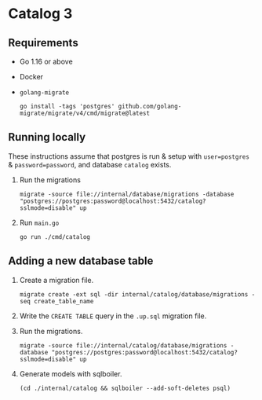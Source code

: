 # Catalog 3

## Requirements

- Go 1.16 or above
- Docker
- `golang-migrate`

   ```
   go install -tags 'postgres' github.com/golang-migrate/migrate/v4/cmd/migrate@latest
   ```


## Running locally

These instructions assume that postgres is run & setup with `user=postgres` & `password=password`, and database `catalog` exists.

1. Run the migrations

   ```
   migrate -source file://internal/database/migrations -database "postgres://postgres:password@localhost:5432/catalog?sslmode=disable" up
   ```

1. Run `main.go`

   ```
   go run ./cmd/catalog
   ```

## Adding a new database table

1. Create a migration file.

   ```
   migrate create -ext sql -dir internal/catalog/database/migrations -seq create_table_name
   ```

1. Write the `CREATE TABLE` query in the `.up.sql` migration file.

1. Run the migrations.

   ```
   migrate -source file://internal/catalog/database/migrations -database "postgres://postgres:password@localhost:5432/catalog?sslmode=disable" up
   ```

1. Generate models with sqlboiler.

   ```
   (cd ./internal/catalog && sqlboiler --add-soft-deletes psql)
   ```
